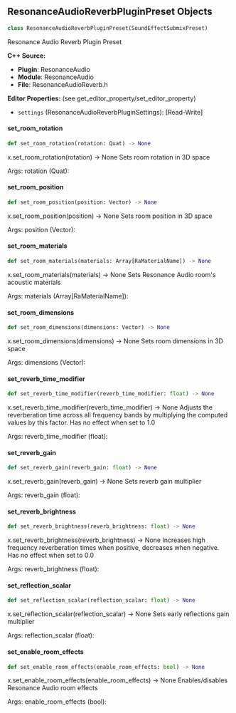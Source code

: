 ## ResonanceAudioReverbPluginPreset Objects

```python
class ResonanceAudioReverbPluginPreset(SoundEffectSubmixPreset)
```

Resonance Audio Reverb Plugin Preset

**C++ Source:**

- **Plugin**: ResonanceAudio
- **Module**: ResonanceAudio
- **File**: ResonanceAudioReverb.h

**Editor Properties:** (see get_editor_property/set_editor_property)

- ``settings`` (ResonanceAudioReverbPluginSettings):  [Read-Write]

<a id="unreal.ResonanceAudioReverbPluginPreset.set_room_rotation"></a>

#### set_room_rotation

```python
def set_room_rotation(rotation: Quat) -> None
```

x.set_room_rotation(rotation) -> None
Sets room rotation in 3D space

Args:
    rotation (Quat):

<a id="unreal.ResonanceAudioReverbPluginPreset.set_room_position"></a>

#### set_room_position

```python
def set_room_position(position: Vector) -> None
```

x.set_room_position(position) -> None
Sets room position in 3D space

Args:
    position (Vector):

<a id="unreal.ResonanceAudioReverbPluginPreset.set_room_materials"></a>

#### set_room_materials

```python
def set_room_materials(materials: Array[RaMaterialName]) -> None
```

x.set_room_materials(materials) -> None
Sets Resonance Audio room's acoustic materials

Args:
    materials (Array[RaMaterialName]):

<a id="unreal.ResonanceAudioReverbPluginPreset.set_room_dimensions"></a>

#### set_room_dimensions

```python
def set_room_dimensions(dimensions: Vector) -> None
```

x.set_room_dimensions(dimensions) -> None
Sets room dimensions in 3D space

Args:
    dimensions (Vector):

<a id="unreal.ResonanceAudioReverbPluginPreset.set_reverb_time_modifier"></a>

#### set_reverb_time_modifier

```python
def set_reverb_time_modifier(reverb_time_modifier: float) -> None
```

x.set_reverb_time_modifier(reverb_time_modifier) -> None
Adjusts the reverberation time across all frequency bands by multiplying the computed values by this factor.
Has no effect when set to 1.0

Args:
    reverb_time_modifier (float):

<a id="unreal.ResonanceAudioReverbPluginPreset.set_reverb_gain"></a>

#### set_reverb_gain

```python
def set_reverb_gain(reverb_gain: float) -> None
```

x.set_reverb_gain(reverb_gain) -> None
Sets reverb gain multiplier

Args:
    reverb_gain (float):

<a id="unreal.ResonanceAudioReverbPluginPreset.set_reverb_brightness"></a>

#### set_reverb_brightness

```python
def set_reverb_brightness(reverb_brightness: float) -> None
```

x.set_reverb_brightness(reverb_brightness) -> None
Increases high frequency reverberation times when positive, decreases when negative.
Has no effect when set to 0.0

Args:
    reverb_brightness (float):

<a id="unreal.ResonanceAudioReverbPluginPreset.set_reflection_scalar"></a>

#### set_reflection_scalar

```python
def set_reflection_scalar(reflection_scalar: float) -> None
```

x.set_reflection_scalar(reflection_scalar) -> None
Sets early reflections gain multiplier

Args:
    reflection_scalar (float):

<a id="unreal.ResonanceAudioReverbPluginPreset.set_enable_room_effects"></a>

#### set_enable_room_effects

```python
def set_enable_room_effects(enable_room_effects: bool) -> None
```

x.set_enable_room_effects(enable_room_effects) -> None
Enables/disables Resonance Audio room effects

Args:
    enable_room_effects (bool):

<a id="unreal.ResonanceAudioSpatializationSourceSettings"></a>